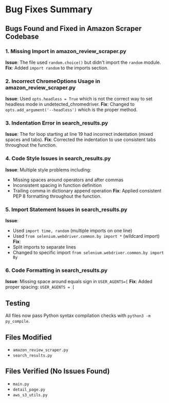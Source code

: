 # Bug Fixes Summary

## Bugs Found and Fixed in Amazon Scraper Codebase

### 1. Missing Import in amazon_review_scraper.py
**Issue**: The file used `random.choice()` but didn't import the `random` module.
**Fix**: Added `import random` to the imports section.

### 2. Incorrect ChromeOptions Usage in amazon_review_scraper.py
**Issue**: Used `opts.headless = True` which is not the correct way to set headless mode in undetected_chromedriver.
**Fix**: Changed to `opts.add_argument('--headless')` which is the proper method.

### 3. Indentation Error in search_results.py
**Issue**: The for loop starting at line 19 had incorrect indentation (mixed spaces and tabs).
**Fix**: Corrected the indentation to use consistent tabs throughout the function.

### 4. Code Style Issues in search_results.py
**Issue**: Multiple style problems including:
- Missing spaces around operators and after commas
- Inconsistent spacing in function definition
- Trailing comma in dictionary append operation
**Fix**: Applied consistent PEP 8 formatting throughout the function.

### 5. Import Statement Issues in search_results.py
**Issue**: 
- Used `import time, random` (multiple imports on one line)
- Used `from selenium.webdriver.common.by import *` (wildcard import)
**Fix**: 
- Split imports to separate lines
- Changed to specific import `from selenium.webdriver.common.by import By`

### 6. Code Formatting in search_results.py
**Issue**: Missing space around equals sign in `USER_AGENTS=[`
**Fix**: Added proper spacing: `USER_AGENTS = [`

## Testing
All files now pass Python syntax compilation checks with `python3 -m py_compile`.

## Files Modified
- `amazon_review_scraper.py`
- `search_results.py`

## Files Verified (No Issues Found)
- `main.py`
- `detail_page.py` 
- `aws_s3_utils.py`